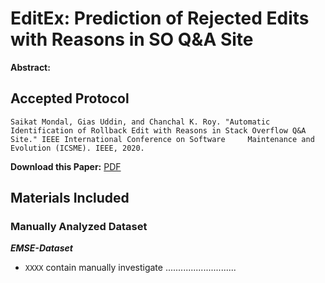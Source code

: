 # EditEx: Prediction of Rejected Edits with Reasons in SO Q\&A Site

**Abstract:** 

## Accepted Protocol

    Saikat Mondal, Gias Uddin, and Chanchal K. Roy. "Automatic Identification of Rollback Edit with Reasons in Stack Overflow Q&A Site." IEEE International Conference on Software     Maintenance and Evolution (ICSME). IEEE, 2020.

**Download this Paper:** [PDF](https://osf.io/sjgnz)

## Materials Included

### Manually Analyzed Dataset

***EMSE-Dataset*** 

* `XXXX` contain manually investigate ............................
